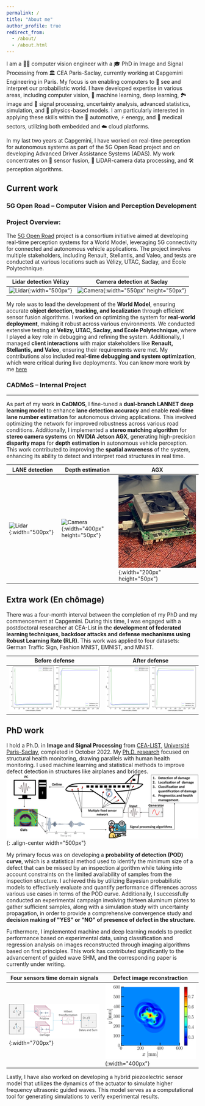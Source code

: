```yaml
---
permalink: /
title: "About me"
author_profile: true
redirect_from: 
  - /about/
  - /about.html
---
```

<p>
    I am a 👨‍💻 computer vision engineer with a 🎓 PhD in Image and Signal Processing from 🏛️ CEA Paris-Saclay, currently working at Capgemini Engineering in Paris.  
    My focus is on enabling computers to 👀 see and interpret our probabilistic world.  
    I have developed expertise in various areas, including computer vision, 🤖 machine learning,  
    deep learning, 🏞️ image and 📡 signal processing, uncertainty analysis, advanced statistics,  
    simulation, and 🔬 physics-based models.  
    I am particularly interested in applying these skills within the 🚗 automotive, ⚡ energy,  
    and 🏥 medical sectors, utilizing both embedded and ☁️ cloud platforms.
</p>
<p>
    In my last two years at Capgemini, I have worked on real-time perception for autonomous systems  
    as part of the 5G Open Road project and on developing Advanced Driver Assistance Systems (ADAS).  
    My work concentrates on 🔄 sensor fusion, 📡 LiDAR-camera data processing, and 🛠️ perception algorithms.
</p>

Current work
------
### 5G Open Road – Computer Vision and Perception Development

### Project Overview:

The [5G Open Road](http://5gopenroad.com/) project is a consortium initiative aimed at developing real-time perception systems for a World Model, leveraging 5G connectivity for connected and autonomous vehicle applications. The project involves multiple stakeholders, including Renault, Stellantis, and Valeo, and tests are conducted at various locations such as Vélizy, UTAC, Saclay, and École Polytechnique.

| Lidar detection  Vélizy | Camera detection at Saclay |
|---------|---------|
| ![Lidar](images/LidarDetection.gif){:width="500px"} | ![Camera](images/Saclay.png){:width="550px" height="50px"} |


My role was to lead the development of the **World Model**, ensuring accurate **object detection, tracking, and localization** through efficient sensor fusion algorithms. I worked on optimizing the system for **real-world deployment**, making it robust across various environments. We conducted extensive testing at **Velizy, UTAC, Saclay, and École Polytechnique**, where I played a key role in debugging and refining the system. Additionally, I managed **client interactions** with major stakeholders like **Renault, Stellantis, and Valeo**, ensuring their requirements were met.  My contributions also included **real-time debugging and system optimization**, which were critical during live deployments. You can know more work by me [here](https://sanjay-iisc.github.io/sanjay-SHARMA.github.io//portfolio/portfolio-3/) 

### CADMoS – Internal Project
------
As part of my work in **CaDMOS**, I fine-tuned a **dual-branch LANNET deep learning model** to enhance **lane detection accuracy** and enable **real-time lane number estimation** for autonomous driving applications. This involved optimizing the network for improved robustness across various road conditions. Additionally, I implemented a **stereo matching algorithm** for **stereo camera systems** on **NVIDIA Jetson AGX**, generating high-precision **disparity maps** for **depth estimation** in autonomous vehicle perception. This work contributed to improving the **spatial awareness** of the system, enhancing its ability to detect and interpret road structures in real time.

| LANE detection | Depth estimation| AGX |
|---------|---------|---------|
| ![Lidar](images/Lannet.gif){:width="500px"} | ![Camera](images/Depth_lannet.gif){:width="400px" height="50px"} |![AGX](images/IMG_0697.jpg){:width="200px" height="50px"}

Extra work (En chômage)
------
There was a four-month interval between the completion of my PhD and my commencement at Capgemini. During this time, I was engaged with a postdoctoral researcher at CEA-List in the **development of federated learning techniques, backdoor attacks and defense mechanisms using Robust Learning Rate (RLR)**. This work was applied to four datasets: German Traffic Sign, Fashion MNIST, EMNIST, and MNIST. 


| Before defense | After defense |
|---------|---------|
| ![RLRB](images/RLR_B.png) | ![RLRB](images/RLR_B.png) |


PhD work
------
I hold a Ph.D. in **Image and Signal Processing** from [CEA-LIST](https://list.cea.fr/fr/), [Université Paris-Saclay](https://www.google.com/search?client=ubuntu-sn&channel=fs&q=universit%C3%A9+paris+saclay), completed in October 2022. My [Ph.D. research](https://theses.hal.science/tel-04318941) focused on structural health monitoring, drawing parallels with human health monitoring. I used machine learning and statistical methods to improve defect detection in structures like airplanes and bridges.
![SHM - Structural Health Monitoring](images/SHM.png "Structural Health Monitoring"){: .align-center width="500px"}

My primary focus was on developing a **probability of detection (POD) curve**, which is a statistical method used to identify the minimum size of a defect that can be missed by an inspection algorithm while taking into account constraints on the limited availability of samples from the inspection structure. I achieved this by utilizing Bayesian probabilistic models to effectively evaluate and quantify performance differences across various use cases in terms of the POD curve. Additionally, I successfully conducted an experimental campaign involving thirteen aluminum plates to gather sufficient samples, along with a simulation study with uncertainty propagation, in order to provide a comprehensive convergence study and **decision making of "YES" or "NO" of presence of defect in the structure**. 

Furthermore, I implemented machine and deep learning models to predict performance based on experimental data, using classification and regression analysis on images reconstructed through imaging algorithms based on first principles. This work has contributed significantly to the advancement of guided wave SHM, and the corresponding paper is currently under writing.


| Four sensors time domain signals | Defect image reconstraction |
|---------|---------|
| ![SHM - Defect detection](images/ImageReco.png "Image reconstraction"){:width="700px"} | ![Experiment](images/experiment_dig.gif){:width="400px"} |

Lastly, I have also worked on developing a hybrid piezoelectric sensor model that utilizes the dynamics of the actuator to simulate higher frequency ultrasonic guided waves. This model serves as a computational tool for generating simulations to verify experimental results.

<!-- Currently, on weekends, we are actively collaborating on backdoor attack and defense strategies for the YOLO model, as well as working on a research paper. Please note that this experience is not included in my resume. -->


<!-- 





A data-driven personal website
======
Like many other Jekyll-based GitHub Pages templates, Academic Pages makes you separate the website's content from its form. The content & metadata of your website are in structured markdown files, while various other files constitute the theme, specifying how to transform that content & metadata into HTML pages. You keep these various markdown (.md), YAML (.yml), HTML, and CSS files in a public GitHub repository. Each time you commit and push an update to the repository, the [GitHub pages](https://pages.github.com/) service creates static HTML pages based on these files, which are hosted on GitHub's servers free of charge.

Many of the features of dynamic content management systems (like Wordpress) can be achieved in this fashion, using a fraction of the computational resources and with far less vulnerability to hacking and DDoSing. You can also modify the theme to your heart's content without touching the content of your site. If you get to a point where you've broken something in Jekyll/HTML/CSS beyond repair, your markdown files describing your talks, publications, etc. are safe. You can rollback the changes or even delete the repository and start over -- just be sure to save the markdown files! Finally, you can also write scripts that process the structured data on the site, such as [this one](https://github.com/academicpages/academicpages.github.io/blob/master/talkmap.ipynb) that analyzes metadata in pages about talks to display [a map of every location you've given a talk](https://academicpages.github.io/talkmap.html).

Getting started
======
1. Register a GitHub account if you don't have one and confirm your e-mail (required!)
1. Fork [this repository](https://github.com/academicpages/academicpages.github.io) by clicking the "fork" button in the top right. 
1. Go to the repository's settings (rightmost item in the tabs that start with "Code", should be below "Unwatch"). Rename the repository "[your GitHub username].github.io", which will also be your website's URL.
1. Set site-wide configuration and create content & metadata (see below -- also see [this set of diffs](http://archive.is/3TPas) showing what files were changed to set up [an example site](https://getorg-testacct.github.io) for a user with the username "getorg-testacct")
1. Upload any files (like PDFs, .zip files, etc.) to the files/ directory. They will appear at https://[your GitHub username].github.io/files/example.pdf.  
1. Check status by going to the repository settings, in the "GitHub pages" section

Site-wide configuration
------
The main configuration file for the site is in the base directory in [_config.yml](https://github.com/academicpages/academicpages.github.io/blob/master/_config.yml), which defines the content in the sidebars and other site-wide features. You will need to replace the default variables with ones about yourself and your site's github repository. The configuration file for the top menu is in [_data/navigation.yml](https://github.com/academicpages/academicpages.github.io/blob/master/_data/navigation.yml). For example, if you don't have a portfolio or blog posts, you can remove those items from that navigation.yml file to remove them from the header. 

Create content & metadata
------
For site content, there is one markdown file for each type of content, which are stored in directories like _publications, _talks, _posts, _teaching, or _pages. For example, each talk is a markdown file in the [_talks directory](https://github.com/academicpages/academicpages.github.io/tree/master/_talks). At the top of each markdown file is structured data in YAML about the talk, which the theme will parse to do lots of cool stuff. The same structured data about a talk is used to generate the list of talks on the [Talks page](https://academicpages.github.io/talks), each [individual page](https://academicpages.github.io/talks/2012-03-01-talk-1) for specific talks, the talks section for the [CV page](https://academicpages.github.io/cv), and the [map of places you've given a talk](https://academicpages.github.io/talkmap.html) (if you run this [python file](https://github.com/academicpages/academicpages.github.io/blob/master/talkmap.py) or [Jupyter notebook](https://github.com/academicpages/academicpages.github.io/blob/master/talkmap.ipynb), which creates the HTML for the map based on the contents of the _talks directory).

**Markdown generator**

I have also created [a set of Jupyter notebooks](https://github.com/academicpages/academicpages.github.io/tree/master/markdown_generator
) that converts a CSV containing structured data about talks or presentations into individual markdown files that will be properly formatted for the Academic Pages template. The sample CSVs in that directory are the ones I used to create my own personal website at stuartgeiger.com. My usual workflow is that I keep a spreadsheet of my publications and talks, then run the code in these notebooks to generate the markdown files, then commit and push them to the GitHub repository.

How to edit your site's GitHub repository
------
Many people use a git client to create files on their local computer and then push them to GitHub's servers. If you are not familiar with git, you can directly edit these configuration and markdown files directly in the github.com interface. Navigate to a file (like [this one](https://github.com/academicpages/academicpages.github.io/blob/master/_talks/2012-03-01-talk-1.md) and click the pencil icon in the top right of the content preview (to the right of the "Raw | Blame | History" buttons). You can delete a file by clicking the trashcan icon to the right of the pencil icon. You can also create new files or upload files by navigating to a directory and clicking the "Create new file" or "Upload files" buttons. 

Example: editing a markdown file for a talk
![Editing a markdown file for a talk](/images/editing-talk.png)

For more info
------
More info about configuring Academic Pages can be found in [the guide](https://academicpages.github.io/markdown/). The [guides for the Minimal Mistakes theme](https://mmistakes.github.io/minimal-mistakes/docs/configuration/) (which this theme was forked from) might also be helpful. -->
